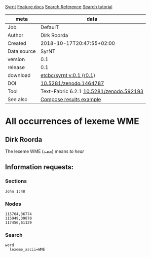 

<div class="hdlinks">
  <a target="_blank" href="https://github.com/etcbc/syrnt/blob/master/docs/about.md" title="provenance of this corpus">Syrnt</a>
  <a target="_blank" href="https://github.com/etcbc/syrnt/blob/master/docs/transcription-0.1.md" title="Syrnt feature documentation">Feature docs</a>
  <a target="_blank" href="https://dans-labs.github.io/text-fabric/Api/General/#search-templates" title="Search Templates Introduction and Reference">Search Reference</a>
  <a target="_blank" href="https://nbviewer.jupyter.org/github/etcbc/syrnt/blob/master/tutorial/search.ipynb" title="Search tutorial in Jupyter Notebook">Search tutorial</a>
</div>



meta | data
--- | ---
Job | DefaulT
Author | Dirk Roorda
Created | 2018-10-17T20:47:55+02:00
Data source | SyrNT
version | 0.1
release | 0.1
download   | [etcbc/syrnt v:0.1 (r0.1)](https://github.com/etcbc/syrnt/releases/download/0.1/0.1.zip)
DOI | [10.5281/zenodo.1464787](https://doi.org/10.5281/zenodo.1464787)
Tool | Text-Fabric 6.2.1 [10.5281/zenodo.592193](https://doi.org/10.5281/zenodo.592193)
See also | [Compose results example](https://nbviewer.jupyter.org/github/dans-labs/text-fabric/blob/master/examples/compose.ipynb)


# All occurrences of lexeme WME

## Dirk Roorda

The lexeme WME (ܫܡܥ) means *to hear*

## Information requests:

### Sections

```
John 1:40
```

### Nodes

```
115764,36774
115949,39070
117456,61129
```

### Search

```
word
  lexeme_ascii=WME
```
